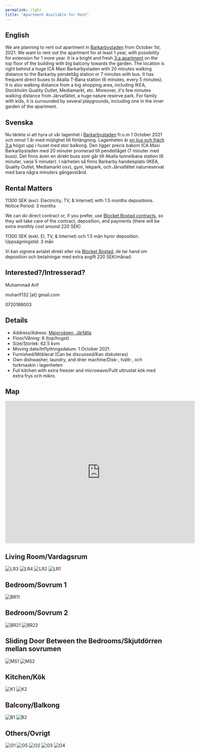 ```yaml
---
permalink: /lgh/
title: "Apartment Available for Rent"
---
```


## English

We are planning to rent out apartment in [Barkarbystaden](https://barkarby.se/) from October 1st, 2021. We want to rent out the apartment for at least 1 year, with possibility for extension for 1 more year. It is a bright and fresh [3:a apartment](https://goo.gl/maps/KcUe1YFgSP7bsPkt9) on the top floor of the building with big balcony towards the garden. The location is right behind a huge ICA Maxi Barkarbystaden with 20 minutes walking distance to the Barkarby pendeltåg station or 7 minutes with bus. It has frequent direct buses to Akalla T-Bana station (6 minutes, every 5 minutes). It is also walking distance from a big shopping area, including IKEA, Stockholm Quality Outlet, Mediamarkt, etc. Moreover, it's few minutes walking distance from Järvafältet, a huge nature reserve park. For family with kids, it is surrounded by several playgrounds, including one in the inner garden of the apartment.

## Svenska

Nu tänkte vi att hyra ut vår lagenhet i [Barkarbystaden](https://barkarby.se/) fr.o.m 1 October 2021 och minst 1 år med möjlighet till förlängning. Lagenheten är [en ljus och fräch 3:a](https://goo.gl/maps/KcUe1YFgSP7bsPkt9) högst upp i huset med stor balkong. Den ligger precis bakom ICA Maxi Barkarbystaden med 20 minuter promerad till pendeltåget (7 minuter med buss). Det finns även en direkt buss som går till Akalla tunnelbana station (6 minuter, varje 5 minuter). I närheten så finns Barkarby handelsplats (IKEA, Quality Outlet, Mediamarkt osv), gym, lekpark, och Järvafältet naturreservat med bara några minuters gångavstånd.

## Rental Matters

11300 SEK (excl. Electricity, TV, & Internet) with 1.5 months depositions. Notice Period: 3 months

We can do direct contract or, if you prefer, use [Blocket Bostad contracts](https://support.bostad.blocket.se/hc/sv/articles/360052201012), so they will take care of the contract, deposition, and payments (there will be extra monthly cost around 220 SEK)

11300 SEK (exkl. El, TV, & Internet) och 1.5 mån hyror deposition. Uppsägningstid: 3 mån

Vi kan signera avtalet direkt eller via [Blocket Bostad](https://support.bostad.blocket.se/hc/sv/articles/360052201012), de tar hand om deposition och betalningar med extra avgift 220 SEK/månad.


## Interested?/Intresserad?

Muhammad Arif

muharif132 [at] gmail.com

0720188003

## Details

* Address/Adress: [Majorvägen, Järfälla](https://goo.gl/maps/KcUe1YFgSP7bsPkt9)
* Floor/Våning: 6 (top/hogst)
* Size/Storlek: 62.5 kvm
* Moving date/Inflyttnngsdatum: 1 October 2021
* Furnished/Möblerat (Can be discussed/Kan diskuteras)
* Own dishwasher, laundry, and drier machine/Disk-, tvätt-, och torkmaskin i lagenheten
* Full kitchen with extra freezer and microwave/Fullt uttrustat kök med extra frys och mikro.

## Map

<iframe src="https://www.google.com/maps/embed?pb=!1m18!1m12!1m3!1d2030.066174566997!2d17.862601716075787!3d59.415291081689!2m3!1f0!2f0!3f0!3m2!1i1024!2i768!4f13.1!3m3!1m2!1s0x465f9f6deeed94cd%3A0x6489bfd7bad9fb9a!2zTWFqb3JzdsOkZ2VuLCBKw6RyZsOkbGxh!5e0!3m2!1sen!2sse!4v1624981240768!5m2!1sen!2sse" width="600" height="450" style="border:0;" allowfullscreen="" loading="lazy"></iframe>

## Living Room/Vardagsrum

![LR3](https://raw.githubusercontent.com/muharif/PersonalBlog/master/assets/apt/vardag_3.jpg)
![LR4](https://raw.githubusercontent.com/muharif/PersonalBlog/master/assets/apt/vardag_4.jpg)
![LR2](https://raw.githubusercontent.com/muharif/PersonalBlog/master/assets/apt/vardag_1.jpg)
![LR1](https://raw.githubusercontent.com/muharif/PersonalBlog/master/assets/apt/vardag_2.jpg)

## Bedroom/Sovrum 1

![BR11](https://raw.githubusercontent.com/muharif/PersonalBlog/master/assets/apt/sovrum1_1.jpg)

## Bedroom/Sovrum 2

![BR21](https://raw.githubusercontent.com/muharif/PersonalBlog/master/assets/apt/sovrum2_1.jpg)
![BR22](https://raw.githubusercontent.com/muharif/PersonalBlog/master/assets/apt/sovrum2_2.jpg)

## Sliding Door Between the Bedrooms/Skjutdörren mellan sovrumen

![MS1](https://raw.githubusercontent.com/muharif/PersonalBlog/master/assets/apt/mellansovrum_1.jpg)
![MS2](https://raw.githubusercontent.com/muharif/PersonalBlog/master/assets/apt/mellansovrum_2.jpg)

## Kitchen/Kök

![K1](https://raw.githubusercontent.com/muharif/PersonalBlog/master/assets/apt/kok_1.jpg)
![K2](https://raw.githubusercontent.com/muharif/PersonalBlog/master/assets/apt/kok_2.jpg)

## Balcony/Balkong

![B1](https://raw.githubusercontent.com/muharif/PersonalBlog/master/assets/apt/balkong_1.jpg)
![B2](https://raw.githubusercontent.com/muharif/PersonalBlog/master/assets/apt/balkong_2.jpg)


## Others/Ovrigt

![O1](https://raw.githubusercontent.com/muharif/PersonalBlog/master/assets/apt/plan.png)
![O5](https://raw.githubusercontent.com/muharif/PersonalBlog/master/assets/apt/byggnaden.jpg)
![O2](https://raw.githubusercontent.com/muharif/PersonalBlog/master/assets/apt/pano_1.jpg)
![O3](https://raw.githubusercontent.com/muharif/PersonalBlog/master/assets/apt/pano_2.jpg)
![O4](https://raw.githubusercontent.com/muharif/PersonalBlog/master/assets/apt/tvmsk.jpg)



